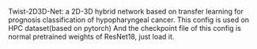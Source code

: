 Twist-2D3D-Net: a 2D-3D hybrid network based on transfer learning for prognosis classification of hypopharyngeal cancer. This config is used on HPC dataset(based on pytorch) And the checkpoint file of this config is normal pretrained weights of ResNet18, just load it.
